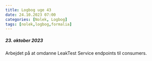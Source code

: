 ```yaml
---
title: Logbog uge 43
date: 24.10.2023 07:00
categories: [Nolek, Logbog]
tags: [nolek,logbog,formalia]
---
```


##### 23. oktober 2023
Arbejdet på at omdanne LeakTest Service endpoints til consumers.




